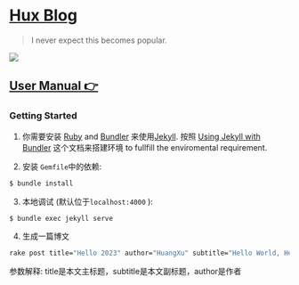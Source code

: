 [Hux Blog](https://huangxuan.me)
================================

> I never expect this becomes popular.

![](http://huangxuan.me/img/blog-desktop.jpg)


[User Manual 👉](_doc/Manual.md)
--------------------------------------------------

### Getting Started

1. 你需要安装 [Ruby](https://www.ruby-lang.org/en/) and [Bundler](https://bundler.io/) 来使用[Jekyll](https://jekyllrb.com/). 按照 [Using Jekyll with Bundler](https://jekyllrb.com/tutorials/using-jekyll-with-bundler/) 这个文档来搭建环境 to fullfill the enviromental requirement.

2. 安装 `Gemfile`中的依赖:

```sh
$ bundle install 
```

3. 本地调试 (默认位于`localhost:4000` ):

```sh
$ bundle exec jekyll serve
```
4. 生成一篇博文
```sh
rake post title="Hello 2023" author="HuangXu" subtitle="Hello World, Hello Blog"

```
参数解释: title是本文主标题，subtitle是本文副标题，author是作者









